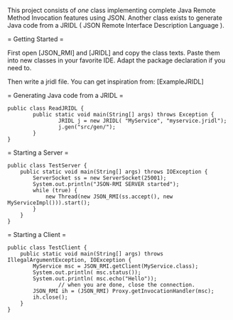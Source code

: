 This project consists of *one* class implementing complete Java Remote Method Invocation features using JSON. Another class exists to generate Java code from a JRIDL ( JSON Remote Interface Description Language ).

= Getting Started =

First open [JSON_RMI] and [JRIDL]
and copy the class texts. Paste them into new classes in your favorite
IDE. Adapt the package declaration if you need to.

Then write a jridl file.
You can get inspiration from:
[ExampleJRIDL]

= Generating Java code from a JRIDL =

    public class ReadJRIDL {
            public static void main(String[] args) throws Exception {
                    JRIDL j = new JRIDL( "MyService", "myservice.jridl");
                    j.gen("src/gen/");
            }
    }

= Starting a Server =

    public class TestServer {
    	public static void main(String[] args) throws IOException {
    		ServerSocket ss = new ServerSocket(25001);
    		System.out.println("JSON-RMI SERVER started");
    		while (true) {
    			new Thread(new JSON_RMI(ss.accept(), new MyServiceImpl())).start();
    		}
    	}
    }

= Starting a Client =

    public class TestClient {
    	public static void main(String[] args) throws IllegalArgumentException, IOException {
    		MyService msc = JSON_RMI.getClient(MyService.class);
    		System.out.println( msc.status());
    		System.out.println( msc.echo("Hello"));
                    // when you are done, close the connection.
    		JSON_RMI ih = (JSON_RMI) Proxy.getInvocationHandler(msc);
    		ih.close();
    	}
    }

